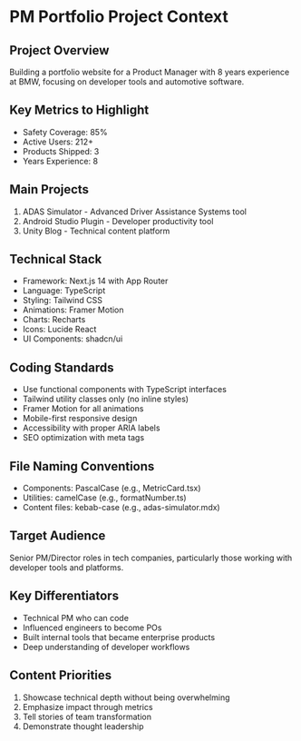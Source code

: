 # PM Portfolio Project Context

## Project Overview

Building a portfolio website for a Product Manager with 8 years experience at BMW, focusing on developer tools and automotive software.

## Key Metrics to Highlight

- Safety Coverage: 85%
- Active Users: 212+
- Products Shipped: 3
- Years Experience: 8

## Main Projects

1. ADAS Simulator - Advanced Driver Assistance Systems tool
2. Android Studio Plugin - Developer productivity tool
3. Unity Blog - Technical content platform

## Technical Stack

- Framework: Next.js 14 with App Router
- Language: TypeScript
- Styling: Tailwind CSS
- Animations: Framer Motion
- Charts: Recharts
- Icons: Lucide React
- UI Components: shadcn/ui

## Coding Standards

- Use functional components with TypeScript interfaces
- Tailwind utility classes only (no inline styles)
- Framer Motion for all animations
- Mobile-first responsive design
- Accessibility with proper ARIA labels
- SEO optimization with meta tags

## File Naming Conventions

- Components: PascalCase (e.g., MetricCard.tsx)
- Utilities: camelCase (e.g., formatNumber.ts)
- Content files: kebab-case (e.g., adas-simulator.mdx)

## Target Audience

Senior PM/Director roles in tech companies, particularly those working with developer tools and platforms.

## Key Differentiators

- Technical PM who can code
- Influenced engineers to become POs
- Built internal tools that became enterprise products
- Deep understanding of developer workflows

## Content Priorities

1. Showcase technical depth without being overwhelming
2. Emphasize impact through metrics
3. Tell stories of team transformation
4. Demonstrate thought leadership
